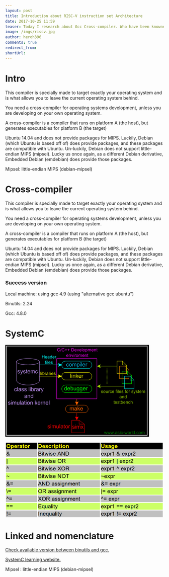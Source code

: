 ```yaml
---
layout: post
title: Introduction about RISC-V instruction set Architecture
date: 2017-10-25 11:59
teaser: Today I research about Gcc Cross-compiler. Who have been knowned about cross-compiler
image: /imgs/riscv.jpg
author: heroh396
comments: true
redirect_from: 
shortUrl: 
---
```


# Intro

This compiler is specially made to target exactly your operating system and is what allows you to leave the current operating system behind.

You need a cross-compiler for operating systems development, unless you are developing on your own operating system.

A cross-compiler is a compiler that runs on platform A (the host), but generates executables for platform B (the target)

Ubuntu 14.04 and does not provide packages for MIPS. Luckily, Debian (which Ubuntu is based off of) does provide packages, and these packages are compatible with Ubuntu. Un-luckily, Debian does not support little-endian MIPS (mipsel). Lucky us once again, as a different Debian derivative, Embedded Debian (emdebian) does provide those packages.

Mipsel: little-endian MIPS (debian-mipsel)

# Cross-compiler

This compiler is specially made to target exactly your operating system and is what allows you to leave the current operating system behind.

You need a cross-compiler for operating systems development, unless you are developing on your own operating system.

A cross-compiler is a compiler that runs on platform A (the host), but generates executables for platform B (the target)

Ubuntu 14.04 and does not provide packages for MIPS. Luckily, Debian (which Ubuntu is based off of) does provide packages, and these packages are compatible with Ubuntu. Un-luckily, Debian does not support little-endian MIPS (mipsel). Lucky us once again, as a different Debian derivative, Embedded Debian (emdebian) does provide those packages.


### Success version 


Local machine: using gcc 4.9 (using "alternative gcc ubuntu")

Binutils: 2.24

Gcc: 4.8.0


# SystemC

![SystemC build](/imgs/linux/systemc_build.gif)

![Bit operator](/imgs/linux/bit_operator.png)

# Linked and nomenclature

[Check available version between binutils and gcc.](http://wiki.osdev.org/Cross-Compiler_Successful_Builds)

[SystemC learning website.](http://www.asic-world.com/systemc/index.html)

Mipsel : little-endian MIPS (debian-mipsel)

